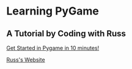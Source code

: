 # Learning PyGame

## A Tutorial by Coding with Russ

[Get Started in Pygame in 10 minutes!](https://www.youtube.com/watch?v=y9VG3Pztok8)

[Russ's Website](http://www.codingwithruss.com/pygame/get-started-in-pygame-in-10-minutes/)